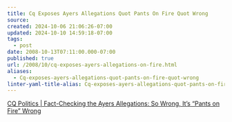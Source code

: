 ```yaml
---
title: Cq Exposes Ayers Allegations Quot Pants On Fire Quot Wrong
source: 
created: 2024-10-06 21:06:26-07:00
updated: 2024-10-10 14:59:18-07:00
tags:
  - post
date: 2008-10-13T07:11:00.000-07:00
published: true
url: /2008/10/cq-exposes-ayers-allegations-on-fire.html
aliases:
  - Cq-exposes-ayers-allegations-quot-pants-on-fire-quot-wrong
linter-yaml-title-alias: Cq-exposes-ayers-allegations-quot-pants-on-fire-quot-wrong
---
```



[CQ Politics | Fact-Checking the Ayers Allegations: So Wrong, It’s “Pants on Fire” Wrong](http://www.cqpolitics.com/wmspage.cfm?docID=news-000002974214)